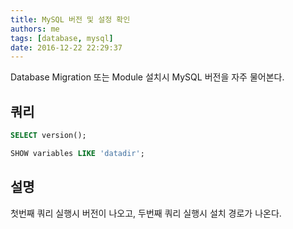 ```yaml
---
title: MySQL 버전 및 설정 확인
authors: me
tags: [database, mysql]
date: 2016-12-22 22:29:37
---
```


Database Migration 또는 Module 설치시 MySQL 버전을 자주 물어본다.

## 쿼리

```sql
SELECT version();

SHOW variables LIKE 'datadir';
```

## 설명

첫번째 쿼리 실행시 버전이 나오고, 두번째 쿼리 실행시 설치 경로가 나온다.
